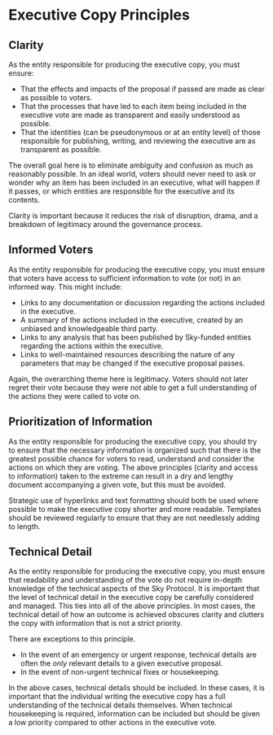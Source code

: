 # Executive Copy Principles

## Clarity

As the entity responsible for producing the executive copy, you must ensure:
* That the effects and impacts of the proposal if passed are made as clear as possible to voters.
* That the processes that have led to each item being included in the executive vote are made as transparent and easily understood as possible.
* That the identities (can be pseudonymous or at an entity level) of those responsible for publishing, writing, and reviewing the executive are as transparent as possible. 

The overall goal here is to eliminate ambiguity and confusion as much as reasonably possible. In an ideal world, voters should never need to ask or wonder why an item has been included in an executive, what will happen if it passes, or which entities are responsible for the executive and its contents.

Clarity is important because it reduces the risk of disruption, drama, and a breakdown of legitimacy around the governance process. 

## Informed Voters

As the entity responsible for producing the executive copy, you must ensure that voters have access to sufficient information to vote (or not) in an informed way. This might include:
* Links to any documentation or discussion regarding the actions included in the executive.
* A summary of the actions included in the executive, created by an unbiased and knowledgeable third party.
* Links to any analysis that has been published by Sky-funded entities regarding the actions within the executive.
* Links to well-maintained resources describing the nature of any parameters that may be changed if the executive proposal passes.

Again, the overarching theme here is legitimacy. Voters should not later regret their vote because they were not able to get a full understanding of the actions they were called to vote on.

## Prioritization of Information

As the entity responsible for producing the executive copy, you should try to ensure that the necessary information is organized such that there is the greatest possible chance for voters to read, understand and consider the actions on which they are voting. The above principles (clarity and access to information) taken to the extreme can result in a dry and lengthy document accompanying a given vote, but this must be avoided. 

Strategic use of hyperlinks and text formatting should both be used where possible to make the executive copy shorter and more readable. Templates should be reviewed regularly to ensure that they are not needlessly adding to length.

## Technical Detail 

As the entity responsible for producing the executive copy, you must ensure that readability and understanding of the vote do not require in-depth knowledge of the technical aspects of the Sky Protocol. It is important that the level of technical detail in the executive copy be carefully considered and managed. This ties into all of the above principles. In most cases, the technical detail of how an outcome is achieved obscures clarity and clutters the copy with information that is not a strict priority.

There are exceptions to this principle.
* In the event of an emergency or urgent response, technical details are often the _only_ relevant details to a given executive proposal. 
* In the event of non-urgent technical fixes or housekeeping. 

In the above cases, technical details should be included. In these cases, it is important that the individual writing the executive copy has a full understanding of the technical details themselves. When technical housekeeping is required, information can be included but should be given a low priority compared to other actions in the executive vote. 
